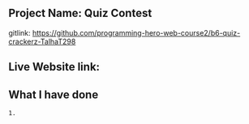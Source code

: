 ## Project Name: Quiz Contest
gitlink: https://github.com/programming-hero-web-course2/b6-quiz-crackerz-TalhaT298
## Live Website link:

## What I have done

    1. 
